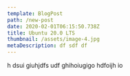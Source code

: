 ```yaml
---
template: BlogPost
path: /new-post
date: 2020-02-01T06:15:50.738Z
title: Ubuntu 20.0 LTS
thumbnail: /assets/image-4.jpg
metaDescription: df sdf df
---
```

h dsui giuhjdfs udf ghihoiugigo hdfoijh io
